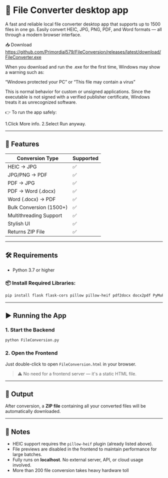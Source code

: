 # 🧰 File Converter desktop app

A fast and reliable local file converter desktop app that supports up to 1500 files in one go. Easily convert HEIC, JPG, PNG, PDF, and Word formats — all through a modern browser interface.

📥 Download
https://github.com/Primordial579/FileConversion/releases/latest/download/FileConverter.exe


When you download and run the .exe for the first time, Windows may show a warning such as:

“Windows protected your PC” or “This file may contain a virus”

This is normal behavior for custom or unsigned applications.
Since the executable is not signed with a verified publisher certificate, Windows treats it as unrecognized software.

👉 To run the app safely:

1.Click More info.
2.Select Run anyway.


---

## 🚀 Features

| Conversion Type          | Supported |
|--------------------------|-----------|
| HEIC → JPG               | ✅         |
| JPG/PNG → PDF            | ✅         |
| PDF → JPG                | ✅         |
| PDF → Word (.docx)       | ✅         |
| Word (.docx) → PDF       | ✅         |
| Bulk Conversion (1500+)  | ✅         |
| Multithreading Support   | ✅         |
| Stylish UI               | ✅         |
| Returns ZIP File         | ✅         |

---

## 🛠️ Requirements

- Python 3.7 or higher

### 📦 Install Required Libraries:

```bash
pip install flask flask-cors pillow pillow-heif pdf2docx docx2pdf PyMuPDF
```

---

## ▶️ Running the App

### 1. Start the Backend

```bash
python FileConversion.py
```

### 2. Open the Frontend

Just double-click to open `FileConversion.html` in your browser.

> ⚠️ No need for a frontend server — it's a static HTML file.

---

## 📁 Output

After conversion, a **ZIP file** containing all your converted files will be automatically downloaded.

---

## 🧩 Notes

- HEIC support requires the `pillow-heif` plugin (already listed above).
- File previews are disabled in the frontend to maintain performance for large batches.
- Fully runs on **localhost**. No external server, API, or cloud usage involved.
- More than 200 file conversion takes heavy hardware toll



